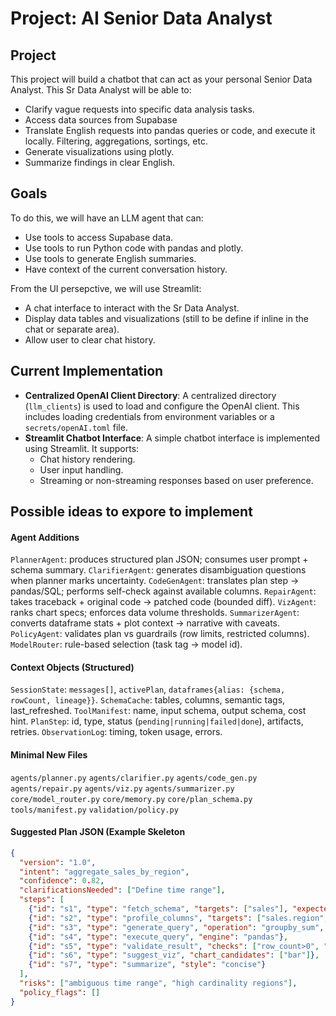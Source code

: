 # Project: AI Senior Data Analyst

## Project
This project will build a chatbot that can act as your personal Senior Data Analyst.
This Sr Data Analyst will be able to:
- Clarify vague requests into specific data analysis tasks.
- Access data sources from Supabase
- Translate English requests into pandas queries or code, and execute it locally. Filtering, aggregations, sortings, etc.
- Generate visualizations using plotly.
- Summarize findings in clear English.

## Goals
To do this, we will have an LLM agent that can:
- Use tools to access Supabase data.
- Use tools to run Python code with pandas and plotly.
- Use tools to generate English summaries.
- Have context of the current conversation history.

From the UI persepctive, we will use Streamlit:
- A chat interface to interact with the Sr Data Analyst.
- Display data tables and visualizations (still to be define if inline in the chat or separate area).
- Allow user to clear chat history.

## Current Implementation
- **Centralized OpenAI Client Directory**: A centralized directory (`llm_clients`) is used to load and configure the OpenAI client. This includes loading credentials from environment variables or a `secrets/openAI.toml` file.
- **Streamlit Chatbot Interface**: A simple chatbot interface is implemented using Streamlit. It supports:
  - Chat history rendering.
  - User input handling.
  - Streaming or non-streaming responses based on user preference.

## Possible ideas to expore to implement

#### Agent Additions
`PlannerAgent`: produces structured plan JSON; consumes user prompt + schema summary.
`ClarifierAgent`: generates disambiguation questions when planner marks uncertainty.
`CodeGenAgent`: translates plan step → pandas/SQL; performs self-check against available columns.
`RepairAgent`: takes traceback + original code → patched code (bounded diff).
`VizAgent`: ranks chart specs; enforces data volume thresholds.
`SummarizerAgent`: converts dataframe stats + plot context → narrative with caveats.
`PolicyAgent`: validates plan vs guardrails (row limits, restricted columns).
`ModelRouter`: rule-based selection (task tag → model id).

#### Context Objects (Structured)
`SessionState`: `messages[]`, `activePlan`, `dataframes{alias: {schema, rowCount, lineage}}`.
`SchemaCache`: tables, columns, semantic tags, last_refreshed.
`ToolManifest`: name, input schema, output schema, cost hint.
`PlanStep`: id, type, status (`pending|running|failed|done`), artifacts, retries.
`ObservationLog`: timing, token usage, errors.

#### Minimal New Files
`agents/planner.py`
`agents/clarifier.py`
`agents/code_gen.py`
`agents/repair.py`
`agents/viz.py`
`agents/summarizer.py`
`core/model_router.py`
`core/memory.py`
`core/plan_schema.py`
`tools/manifest.py`
`validation/policy.py`

#### Suggested Plan JSON (Example Skeleton
```json
{
  "version": "1.0",
  "intent": "aggregate_sales_by_region",
  "confidence": 0.82,
  "clarificationsNeeded": ["Define time range"],
  "steps": [
    {"id": "s1", "type": "fetch_schema", "targets": ["sales"], "expected_artifact": "sales_schema"},
    {"id": "s2", "type": "profile_columns", "targets": ["sales.region", "sales.amount"]},
    {"id": "s3", "type": "generate_query", "operation": "groupby_sum", "columns": ["region", "amount"]},
    {"id": "s4", "type": "execute_query", "engine": "pandas"},
    {"id": "s5", "type": "validate_result", "checks": ["row_count>0", "no_nulls:region"]},
    {"id": "s6", "type": "suggest_viz", "chart_candidates": ["bar"]},
    {"id": "s7", "type": "summarize", "style": "concise"}
  ],
  "risks": ["ambiguous time range", "high cardinality regions"],
  "policy_flags": []
}
```
